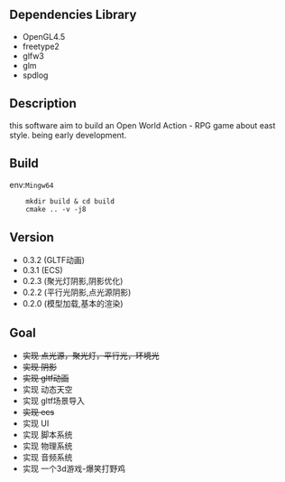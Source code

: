 ## Dependencies Library
+ OpenGL4.5
+ freetype2
+ glfw3
+ glm
+ spdlog

## Description

this software aim to build an Open World Action - RPG game about east style.
being early development.

## Build
env:`Mingw64`
```
    mkdir build & cd build
    cmake .. -v -j8
```

## Version
- 0.3.2 (GLTF动画)
- 0.3.1 (ECS)
- 0.2.3 (聚光灯阴影,阴影优化)
- 0.2.2 (平行光阴影,点光源阴影)
- 0.2.0 (模型加载,基本的渲染)

## Goal
- ~~实现 点光源，聚光灯，平行光，环境光~~
- ~~实现 阴影~~
- ~~实现 gltf动画~~
- 实现 动态天空
- 实现 gltf场景导入 
- ~~实现 ecs~~
- 实现 UI
- 实现 脚本系统
- 实现 物理系统
- 实现 音频系统
- 实现 一个3d游戏-爆笑打野鸡